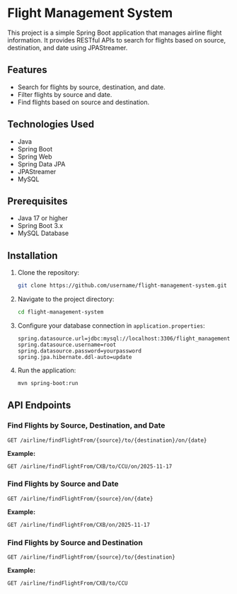 # Flight Management System

This project is a simple Spring Boot application that manages airline flight information. It provides RESTful APIs to search for flights based on source, destination, and date using JPAStreamer.

## Features
- Search for flights by source, destination, and date.
- Filter flights by source and date.
- Find flights based on source and destination.

## Technologies Used
- Java
- Spring Boot
- Spring Web
- Spring Data JPA
- JPAStreamer
- MySQL

## Prerequisites
- Java 17 or higher
- Spring Boot 3.x
- MySQL Database

## Installation
1. Clone the repository:
    ```bash
    git clone https://github.com/username/flight-management-system.git
    ```
2. Navigate to the project directory:
    ```bash
    cd flight-management-system
    ```
3. Configure your database connection in `application.properties`:
    ```properties
    spring.datasource.url=jdbc:mysql://localhost:3306/flight_management
    spring.datasource.username=root
    spring.datasource.password=yourpassword
    spring.jpa.hibernate.ddl-auto=update
    ```
4. Run the application:
    ```bash
    mvn spring-boot:run
    ```

## API Endpoints
### Find Flights by Source, Destination, and Date
```http
GET /airline/findFlightFrom/{source}/to/{destination}/on/{date}
```
**Example:**
```
GET /airline/findFlightFrom/CXB/to/CCU/on/2025-11-17
```

### Find Flights by Source and Date
```http
GET /airline/findFlightFrom/{source}/on/{date}
```
**Example:**
```
GET /airline/findFlightFrom/CXB/on/2025-11-17
```

### Find Flights by Source and Destination
```http
GET /airline/findFlightFrom/{source}/to/{destination}
```
**Example:**
```
GET /airline/findFlightFrom/CXB/to/CCU
```
